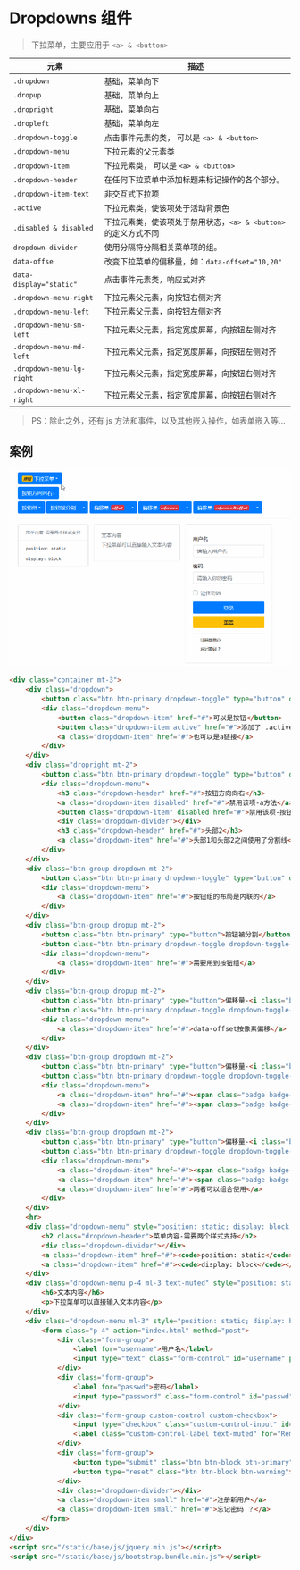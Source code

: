 # Dropdowns 组件

> 下拉菜单，主要应用于 `<a> & <button>`

| 元素                      | 描述                                                            |
| ------------------------- | --------------------------------------------------------------- |
| `.dropdown`               | 基础，菜单向下                                                  |
| `.dropup`                 | 基础，菜单向上                                                  |
| `.dropright`              | 基础，菜单向右                                                  |
| `.dropleft`               | 基础，菜单向左                                                  |
| `.dropdown-toggle`        | 点击事件元素的类， 可以是 `<a> & <button>`                      |
| `.dropdown-menu`          | 下拉元素的父元素类                                              |
| `.dropdown-item`          | 下拉元素类， 可以是 `<a> & <button>`                            |
| `.dropdown-header`        | 在任何下拉菜单中添加标题来标记操作的各个部分。                  |
| `.dropdown-item-text`     | 非交互式下拉项                                                  |
| `.active`                 | 下拉元素类，使该项处于活动背景色                                |
| `.disabled & disabled`    | 下拉元素类，使该项处于禁用状态，`<a> & <button>` 的定义方式不同 |
| `dropdown-divider`        | 使用分隔符分隔相关菜单项的组。                                  |
| `data-offse`              | 改变下拉菜单的偏移量，如：`data-offset="10,20"`                 |
| `data-display="static"`   | 点击事件元素类，响应式对齐                                      |
| `.dropdown-menu-right`    | 下拉元素父元素，向按钮右侧对齐                                  |
| `.dropdown-menu-left`     | 下拉元素父元素，向按钮左侧对齐                                  |
| `.dropdown-menu-sm-left`  | 下拉元素父元素，指定宽度屏幕，向按钮左侧对齐                    |
| `.dropdown-menu-md-left`  | 下拉元素父元素，指定宽度屏幕，向按钮左侧对齐                    |
| `.dropdown-menu-lg-right` | 下拉元素父元素，指定宽度屏幕，向按钮右侧对齐                    |
| `.dropdown-menu-xl-right` | 下拉元素父元素，指定宽度屏幕，向按钮右侧对齐                    |

> PS：除此之外，还有 js 方法和事件，以及其他嵌入操作，如表单嵌入等...

## 案例

![下拉菜单组件](./static/下拉菜单组件.gif)

```html
<div class="container mt-3">
    <div class="dropdown">
        <button class="btn btn-primary dropdown-toggle" type="button" data-toggle="dropdown"><i class="badge badge-warning">按钮</i> 下拉菜单</button>
        <div class="dropdown-menu">
            <button class="dropdown-item" href="#">可以是按钮</button>
            <button class="dropdown-item active" href="#">添加了 .active 类</button>
            <a class="dropdown-item" href="#">也可以是a链接</a>
        </div>
    </div>
    <div class="dropright mt-2">
        <button class="btn btn-primary dropdown-toggle" type="button" data-toggle="dropdown">按钮方向向右</button>
        <div class="dropdown-menu">
            <h3 class="dropdown-header" href="#">按钮方向向右</h3>
            <a class="dropdown-item disabled" href="#">禁用该项-a方法</a>
            <button class="dropdown-item" disabled href="#">禁用该项-按钮方法</button>
            <div class="dropdown-divider"></div>
            <h3 class="dropdown-header" href="#">头部2</h3>
            <a class="dropdown-item" href="#">头部1和头部2之间使用了分割线</a>
        </div>
    </div>
    <div class="btn-group dropdown mt-2">
        <button class="btn btn-primary dropdown-toggle" type="button" data-toggle="dropdown">按钮组</button>
        <div class="dropdown-menu">
            <a class="dropdown-item" href="#">按钮组的布局是内联的</a>
        </div>
    </div>
    <div class="btn-group dropup mt-2">
        <button class="btn btn-primary" type="button">按钮被分割</button>
        <button class="btn btn-primary dropdown-toggle dropdown-toggle-split" type="button" data-toggle="dropdown"></button>
        <div class="dropdown-menu">
            <a class="dropdown-item" href="#">需要用到按钮组</a>
        </div>
    </div>
    <div class="btn-group dropup mt-2">
        <button class="btn btn-primary" type="button">偏移量-<i class="badge badge-danger">offset</i></button>
        <button class="btn btn-primary dropdown-toggle dropdown-toggle-split" type="button" data-toggle="dropdown" data-offset="-50,10"></button>
        <div class="dropdown-menu">
            <a class="dropdown-item" href="#">data-offset按像素偏移</a>
        </div>
    </div>
    <div class="btn-group dropdown mt-2">
        <button class="btn btn-primary" type="button">偏移量-<i class="badge badge-danger">reference</i></button>
        <button class="btn btn-primary dropdown-toggle dropdown-toggle-split" type="button" data-toggle="dropdown" data-reference="parent"></button>
        <div class="dropdown-menu">
            <a class="dropdown-item" href="#"><span class="badge badge-danger">data-reference</span> 按系统设置好的效果来偏移</a>
            <a class="dropdown-item" href="#"><span class="badge badge-danger">data-reference="parent"</span> 偏移到按钮组最左端</a>
        </div>
    </div>
    <div class="btn-group dropdown mt-2">
        <button class="btn btn-primary" type="button">偏移量-<i class="badge badge-danger">reference & offset</i></button>
        <button class="btn btn-primary dropdown-toggle dropdown-toggle-split" type="button" data-toggle="dropdown" data-reference="toggle" data-offset="-50, 20"></button>
        <div class="dropdown-menu">
            <a class="dropdown-item" href="#"><span class="badge badge-danger">data-reference="toggle"</span>是默认值</a>
            <a class="dropdown-item" href="#"><span class="badge badge-danger">data-offset</span> 按像素偏移</a>
            <a class="dropdown-item" href="#">两者可以组合使用</a>
        </div>
    </div>
    <hr>
    <div class="dropdown-menu" style="position: static; display: block;">
        <h2 class="dropdown-header">菜单内容-需要两个样式支持</h2>
        <div class="dropdown-divider"></div>
        <a class="dropdown-item" href="#"><code>position: static</code></a>
        <a class="dropdown-item" href="#"><code>display: block</code></a>
    </div>
    <div class="dropdown-menu p-4 ml-3 text-muted" style="position: static; display: block;">
        <h6>文本内容</h6>
        <p>下拉菜单可以直接输入文本内容</p>
    </div>
    <div class="dropdown-menu ml-3" style="position: static; display: block;">
        <form class="p-4" action="index.html" method="post">
            <div class="form-group">
                <label for="username">用户名</label>
                <input type="text" class="form-control" id="username" placeholder="请输入用户名">
            </div>
            <div class="form-group">
                <label for="passwd">密码</label>
                <input type="password" class="form-control" id="passwd" placeholder="请输入你的密码">
            </div>
            <div class="form-group custom-control custom-checkbox">
                <input type="checkbox" class="custom-control-input" id="Remember">
                <label class="custom-control-label text-muted" for="Remember">记住密码</label>
            </div>
            <div class="form-group">
                <button type="submit" class="btn btn-block btn-primary">登录</button>
                <button type="reset" class="btn btn-block btn-warning">重置</button>
            </div>
            <div class="dropdown-divider"></div>
            <a class="dropdown-item small" href="#">注册新用户</a>
            <a class="dropdown-item small" href="#">忘记密码 ？</a>
        </form>
    </div>
</div>
<script src="/static/base/js/jquery.min.js"></script>
<script src="/static/base/js/bootstrap.bundle.min.js"></script>
```
